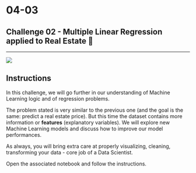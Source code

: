 # 04-03

## Challenge 02 - Multiple Linear Regression applied to Real Estate 🏡

---

<img src="https://activerain-store.s3.amazonaws.com/blog_entries/690/5177690/original/House.png?1519657471" />


## Instructions

In this challenge, we will go further in our understanding of Machine Learning logic and of regression problems.

The problem stated is very similar to the previous one (and the goal is the same: predict a real estate price). But this time the dataset contains more information or **features** (explanatory variables). We will explore new Machine Learning models and discuss how to improve our model performances.

As always, you will bring extra care at properly visualizing, cleaning, transforming your data - core job of a Data Scientist.

Open the associated notebook and follow the instructions.
